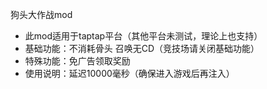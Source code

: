 狗头大作战mod
- 此mod适用于taptap平台（其他平台未测试，理论上也支持）
- 基础功能：不消耗骨头 召唤无CD（竞技场请关闭基础功能）
- 特殊功能：免广告领取奖励
- 使用说明：延迟10000毫秒（确保进入游戏后再注入）
